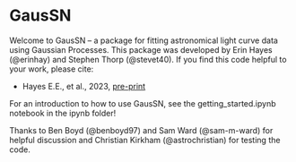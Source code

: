 # GausSN

Welcome to GausSN – a package for fitting astronomical light curve data using Gaussian Processes. This package was developed by Erin Hayes (@erinhay) and Stephen Thorp (@stevet40). If you find this code helpful to your work, please cite:
* Hayes E.E., et al., 2023, [pre-print](https://arxiv.org/abs/2311.17997)

For an introduction to how to use GausSN, see the getting_started.ipynb notebook in the ipynb folder!

Thanks to Ben Boyd (@benboyd97) and Sam Ward (@sam-m-ward) for helpful discussion and Christian Kirkham (@astrochristian) for testing the code.
